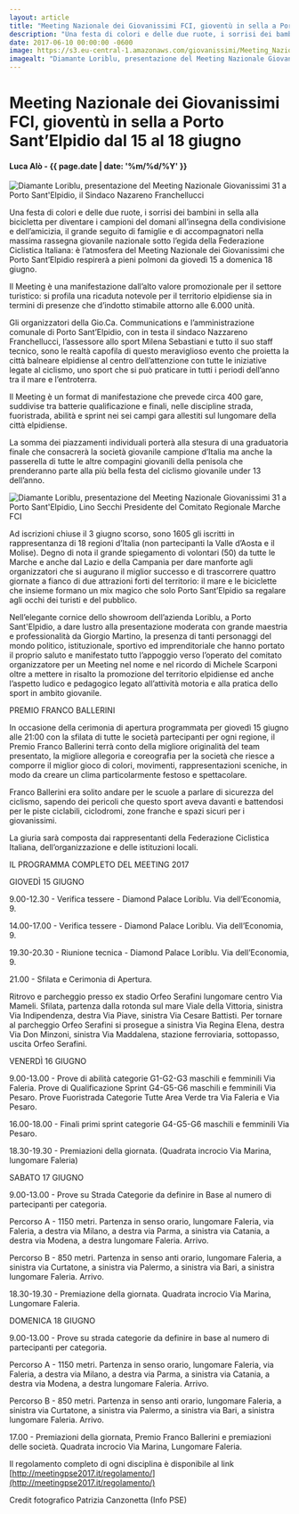 ```yaml
---
layout: article
title: "Meeting Nazionale dei Giovanissimi FCI, gioventù in sella a Porto Sant’Elpidio dal 15 al 18 giugno"
description: "Una festa di colori e delle due ruote, i sorrisi dei bambini in sella alla bicicletta per diventare i campioni del domani all’insegna della condivisione e dell’amicizia, il grande seguito di famiglie e di accompagnatori nella massima rassegna giovanile nazionale sotto l’egida della Federazione Ciclistica Italiana: è l’atmosfera del Meeting Nazionale dei Giovanissimi che Porto Sant’Elpidio respirerà a pieni polmoni da giovedì 15 a domenica 18 giugno."
date: 2017-06-10 00:00:00 -0600
image: https://s3.eu-central-1.amazonaws.com/giovanissimi/Meeting_Nazionale_Giovanissimi_FCI_10062017_presentazione_Porto_Sant_Elpidio.jpg
imagealt: "Diamante Loriblu, presentazione del Meeting Nazionale Giovanissimi 31 a Porto Sant'Elpidio, il sindaco Nazareno Franchellucci"
---
```


# Meeting Nazionale dei Giovanissimi FCI, gioventù in sella a Porto Sant’Elpidio dal 15 al 18 giugno

#### Luca Alò - {{ page.date | date: '%m/%d/%Y' }}

![Diamante Loriblu, presentazione del Meeting Nazionale Giovanissimi 31 a Porto Sant'Elpidio, il Sindaco Nazareno Franchellucci](https://s3.eu-central-1.amazonaws.com/giovanissimi/Meeting_Nazionale_Giovanissimi_FCI_10062017_presentazione_Porto_Sant_Elpidio.jpg)

Una festa di colori e delle due ruote, i sorrisi dei bambini in sella alla bicicletta per diventare i campioni del domani all’insegna della condivisione e dell’amicizia, il grande seguito di famiglie e di accompagnatori nella massima rassegna giovanile nazionale sotto l’egida della Federazione Ciclistica Italiana: è l’atmosfera del Meeting Nazionale dei Giovanissimi che Porto Sant’Elpidio respirerà a pieni polmoni da giovedì 15 a domenica 18 giugno.

Il Meeting è una manifestazione dall’alto valore promozionale per il settore turistico: si profila una ricaduta notevole per il territorio elpidiense sia in termini di presenze che d’indotto stimabile attorno alle 6.000 unità.
 
Gli organizzatori della Gio.Ca. Communications e l’amministrazione comunale di Porto Sant’Elpidio, con in testa il sindaco Nazzareno Franchellucci, l’assessore allo sport Milena Sebastiani e tutto il suo staff tecnico, sono le realtà capofila di questo meraviglioso evento che proietta la città balneare elpidiense al centro dell’attenzione con tutte le iniziative legate al ciclismo, uno sport che si può praticare in tutti i periodi dell’anno tra il mare e l’entroterra.
 
Il Meeting è un format di manifestazione che prevede circa 400 gare, suddivise tra batterie qualificazione e finali, nelle discipline strada, fuoristrada, abilità e sprint nei sei campi gara allestiti sul lungomare della città elpidiense.
 
La somma dei piazzamenti individuali porterà alla stesura di una graduatoria finale che consacrerà la società giovanile campione d’Italia ma anche la passerella di tutte le altre compagini giovanili della penisola che prenderanno parte alla più bella festa del ciclismo giovanile under 13 dell’anno.
 
![Diamante Loriblu, presentazione del Meeting Nazionale Giovanissimi 31 a Porto Sant'Elpidio, Lino Secchi Presidente del Comitato Regionale Marche FCI](https://s3.eu-central-1.amazonaws.com/giovanissimi/Meeting_Nazionale_Giovanissimi_FCI_10062017_presentazione_Porto_Sant_Elpidio_2.jpg)

Ad iscrizioni chiuse il 3 giugno scorso, sono 1605 gli iscritti in rappresentanza di 18 regioni d’Italia (non partecipanti la Valle d’Aosta e il Molise). Degno di nota il grande spiegamento di volontari (50) da tutte le Marche e anche dal Lazio e della Campania per dare manforte agli organizzatori che si augurano il miglior successo e di trascorrere quattro giornate a fianco di due attrazioni forti del territorio: il mare e le biciclette che insieme formano un mix magico che solo Porto Sant’Elpidio sa regalare agli occhi dei turisti e del pubblico.
 
Nell’elegante cornice dello showroom dell’azienda Loriblu, a Porto Sant'Elpidio, a dare lustro alla presentazione moderata con grande maestria e professionalità da Giorgio Martino, la presenza di tanti personaggi del mondo politico, istituzionale, sportivo ed imprenditoriale che hanno portato il proprio saluto e manifestato tutto l’appoggio verso l’operato del comitato organizzatore per un Meeting nel nome e nel ricordo di Michele Scarponi oltre a mettere in risalto la promozione del territorio elpidiense ed anche l’aspetto ludico e pedagogico legato all’attività motoria e alla pratica dello sport in ambito giovanile. 
 
 
PREMIO FRANCO BALLERINI
 
In occasione della cerimonia di apertura programmata per giovedì 15 giugno alle 21:00 con la sfilata di tutte le società partecipanti per ogni regione, il Premio Franco Ballerini terrà conto della migliore originalità del team presentato, la migliore allegoria e coreografia per la società che riesce a comporre il miglior gioco di colori, movimenti, rappresentazioni sceniche, in modo da creare un clima particolarmente festoso e spettacolare.
 
Franco Ballerini era solito andare per le scuole a parlare di sicurezza del ciclismo, sapendo dei pericoli che questo sport aveva davanti e battendosi per le piste ciclabili, ciclodromi, zone franche e spazi sicuri per i giovanissimi.
 
La giuria sarà composta dai rappresentanti della Federazione Ciclistica Italiana, dell’organizzazione e delle istituzioni locali.
 
 
IL PROGRAMMA COMPLETO DEL MEETING 2017
 
GIOVEDÌ 15 GIUGNO

9.00-12.30 - Verifica tessere - Diamond Palace Loriblu. Via dell’Economia, 9.

14.00-17.00 - Verifica tessere - Diamond Palace Loriblu. Via dell’Economia, 9.

19.30-20.30 - Riunione tecnica - Diamond Palace Loriblu. Via dell’Economia, 9.

21.00 - Sfilata e Cerimonia di Apertura.

Ritrovo e parcheggio presso ex stadio Orfeo Serafini lungomare centro Via Mameli. Sfilata, partenza dalla rotonda sul mare Viale della Vittoria, sinistra Via Indipendenza, destra Via Piave, sinistra Via Cesare Battisti. Per tornare al parcheggio Orfeo Serafini si prosegue a sinistra Via Regina Elena, destra Via Don Minzoni, sinistra Via Maddalena, stazione ferroviaria, sottopasso, uscita Orfeo Serafini.
 
VENERDÌ 16 GIUGNO

9.00-13.00 - Prove di abilità categorie G1-G2-G3 maschili e femminili Via Faleria. Prove di Qualificazione Sprint G4-G5-G6 maschili e femminili Via Pesaro. Prove Fuoristrada Categorie Tutte Area Verde tra Via Faleria e Via Pesaro.

16.00-18.00 - Finali primi sprint categorie G4-G5-G6 maschili e femminili Via Pesaro.

18.30-19.30 - Premiazioni della giornata. (Quadrata incrocio Via Marina, lungomare Faleria)
 
SABATO 17 GIUGNO

9.00-13.00 - Prove su Strada Categorie da definire in Base al numero di partecipanti per categoria.

Percorso A - 1150 metri. Partenza in senso orario, lungomare Faleria, via Faleria, a destra via Milano, a destra via Parma, a sinistra via Catania, a destra via Modena, a destra lungomare Faleria. Arrivo.

Percorso B - 850 metri. Partenza in senso anti orario, lungomare Faleria, a sinistra via Curtatone, a sinistra via Palermo, a sinistra via Bari, a sinistra lungomare Faleria. Arrivo.

18.30-19.30 - Premiazione della giornata. Quadrata incrocio Via Marina, Lungomare Faleria.
 
DOMENICA 18 GIUGNO

9.00-13.00 - Prove su strada categorie da definire in base al numero di partecipanti per categoria.

Percorso A - 1150 metri. Partenza in senso orario, lungomare Faleria, via Faleria, a destra via Milano, a destra via Parma, a sinistra via Catania, a destra via Modena, a destra lungomare Faleria. Arrivo.

Percorso B - 850 metri. Partenza in senso anti orario, lungomare Faleria, a sinistra via Curtatone, a sinistra via Palermo, a sinistra via Bari, a sinistra lungomare Faleria. Arrivo.

17.00 - Premiazioni della giornata, Premio Franco Ballerini e premiazioni delle società. Quadrata incrocio Via Marina, Lungomare Faleria.
 
Il regolamento completo di ogni disciplina è disponibile al link [http://meetingpse2017.it/regolamento/](http://meetingpse2017.it/regolamento/)

Credit fotografico Patrizia Canzonetta (Info PSE)